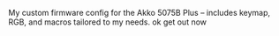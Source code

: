 My custom firmware config for the Akko 5075B Plus – includes keymap, RGB, and macros tailored to my needs.
ok get out now
